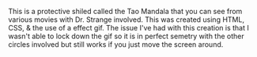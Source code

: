 This is a protective shiled called the Tao Mandala that you can see from various movies with Dr. Strange involved. This was created using HTML, CSS, & the use of a effect gif. The issue I've had with this creation is that I wasn't able to lock down the gif so it is in perfect semetry with the other circles involved but still works if you just move the screen around. 
